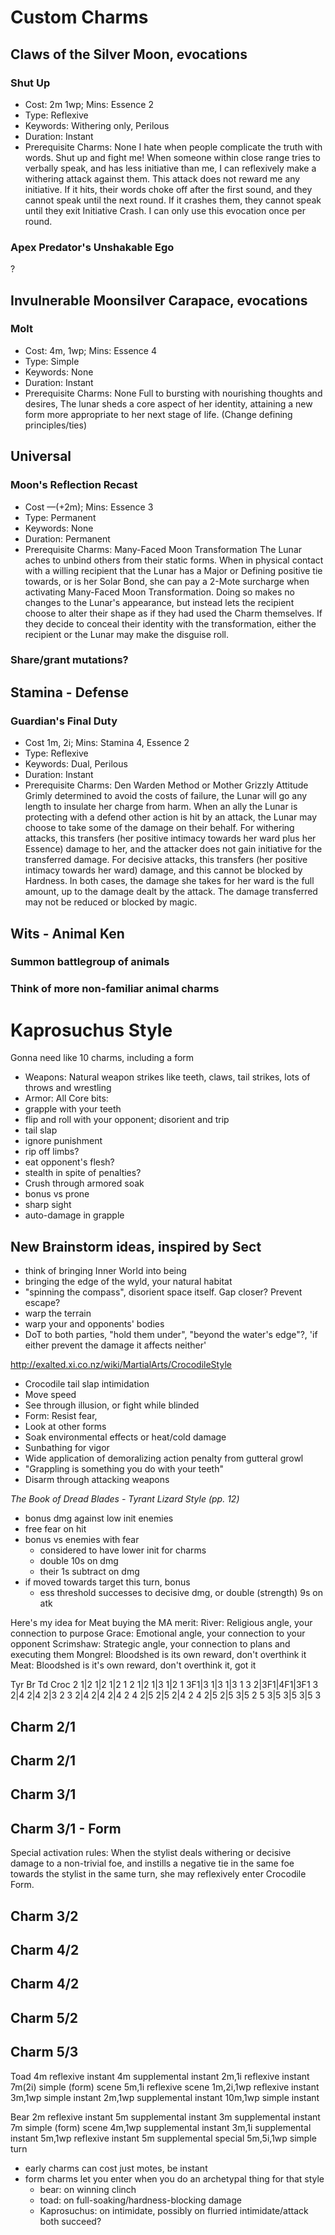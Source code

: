 # Custom Charms
## Claws of the Silver Moon, evocations
### Shut Up
- Cost: 2m 1wp; Mins: Essence 2
- Type: Reflexive
- Keywords: Withering only, Perilous
- Duration: Instant
- Prerequisite Charms: None
I hate when people complicate the truth with words. Shut up and fight me! When someone within close range tries to verbally speak, and has less initiative than me, I can reflexively make a withering attack against them. This attack does not reward me any initiative. If it hits, their words choke off after the first sound, and they cannot speak until the next round. If it crashes them, they cannot speak until they exit Initiative Crash. I can only use this evocation once per round.

### Apex Predator's Unshakable Ego
?

## Invulnerable Moonsilver Carapace, evocations
### Molt
- Cost: 4m, 1wp; Mins: Essence 4
- Type: Simple
- Keywords: None
- Duration: Instant
- Prerequisite Charms: None
Full to bursting with nourishing thoughts and desires, The lunar sheds a core aspect of her identity, attaining a new form more appropriate to her next stage of life.
(Change defining principles/ties)

## Universal
### Moon's Reflection Recast
- Cost —(+2m); Mins: Essence 3
- Type: Permanent
- Keywords: None
- Duration: Permanent
- Prerequisite Charms: Many-Faced Moon Transformation
The Lunar aches to unbind others from their static forms. When in physical contact with a willing recipient that the Lunar has a Major or Defining positive tie towards, or is her Solar Bond, she can pay a 2-Mote surcharge when activating Many-Faced Moon Transformation. Doing so makes no changes to the Lunar's appearance, but instead lets the recipient choose to alter their shape as if they had used the Charm themselves. If they decide to conceal their identity with the transformation, either the recipient or the Lunar may make the disguise roll.

### Share/grant mutations?

## Stamina - Defense
### Guardian's Final Duty
- Cost 1m, 2i; Mins: Stamina 4, Essence 2
- Type: Reflexive
- Keywords: Dual, Perilous
- Duration: Instant
- Prerequisite Charms: Den Warden Method or Mother Grizzly Attitude
Grimly determined to avoid the costs of failure, the Lunar will go any length to insulate her charge from harm. When an ally the Lunar is protecting with a defend other action is hit by an attack, the Lunar may choose to take some of the damage on their behalf. For withering attacks, this transfers (her positive intimacy towards her ward plus her Essence) damage to her, and the attacker does not gain initiative for the transferred damage. For decisive attacks, this transfers (her positive intimacy towards her ward) damage, and this cannot be blocked by Hardness. In both cases, the damage she takes for her ward is the full amount, up to the damage dealt by the attack. The damage transferred may not be reduced or blocked by magic.

## Wits - Animal Ken
### Summon battlegroup of animals

### Think of more non-familiar animal charms

# Kaprosuchus Style
Gonna need like 10 charms, including a form
- Weapons: Natural weapon strikes like teeth, claws, tail strikes, lots of throws and wrestling
- Armor: All
Core bits:
- grapple with your teeth
- flip and roll with your opponent; disorient and trip
- tail slap
- ignore punishment
- rip off limbs?
- eat opponent's flesh?
- stealth in spite of penalties?
- Crush through armored soak
- bonus vs prone
- sharp sight
- auto-damage in grapple

## New Brainstorm ideas, inspired by Sect
- think of bringing Inner World into being
- bringing the edge of the wyld, your natural habitat
- "spinning the compass", disorient space itself. Gap closer? Prevent escape?
- warp the terrain 
- warp your and opponents' bodies
- DoT to both parties, "hold them under", "beyond the water's edge"?, 'if either prevent the damage it affects neither'

http://exalted.xi.co.nz/wiki/MartialArts/CrocodileStyle
- Crocodile tail slap intimidation 
- Move speed
- See through illusion, or fight while blinded
- Form: Resist fear,
- Look at other forms
- Soak environmental effects or heat/cold damage
- Sunbathing for vigor
- Wide application of demoralizing action penalty from gutteral growl
- "Grappling is something you do with your teeth"
- Disarm through attacking weapons

*The Book of Dread Blades - Tyrant Lizard Style (pp. 12)*
- bonus dmg against low init enemies
- free fear on hit
- bonus vs enemies with fear
    - considered to have lower init for charms
    - double 10s on dmg
    - their 1s subtract on dmg
- if moved towards target this turn, bonus
    - ess threshold successes to decisive dmg, or double (strength) 9s on atk

Here's my idea for Meat buying the MA merit:
River: Religious angle, your connection to purpose
Grace: Emotional angle, your connection to your opponent
Scrimshaw: Strategic angle, your connection to plans and executing them
Mongrel: Bloodshed is its own reward, don't overthink it
Meat: Bloodshed is it's own reward, don't overthink it, got it

Tyr Br  Td  Croc
2 1|2 1|2 1|2 1
2 1|2 1|3 1|2 1
3F1|3 1|3 1|3 1
3 2|3F1|4F1|3F1
3 2|4 2|4 2|3 2
3 2|4 2|4 2|4 2
4 2|5 2|5 2|4 2
4 2|5 2|5 3|5 2
5 3|5 3|5 3|5 3

## Charm 2/1
## Charm 2/1
## Charm 3/1
## Charm 3/1 - Form
Special activation rules: When the stylist deals withering or decisive damage to a non-trivial foe, and instills a negative tie in the same foe towards the stylist in the same turn, she may reflexively enter Crocodile Form.
## Charm 3/2
## Charm 4/2
## Charm 4/2
## Charm 5/2
## Charm 5/3


Toad
4m reflexive instant
    4m supplemental instant
    2m,1i reflexive instant
        7m(2i) simple (form) scene
            5m,1i reflexive scene
                1m,2i,1wp reflexive instant
            3m,1wp simple instant
                2m,1wp supplemental instant
                    10m,1wp simple instant

Bear
2m reflexive instant
5m supplemental instant
    3m supplemental instant
    7m simple (form) scene
        4m,1wp supplemental instant
            3m,1i supplemental instant
            5m,1wp reflexive instant
            5m supplemental special
                5m,5i,1wp simple turn

- early charms can cost just motes, be instant
- form charms let you enter when you do an archetypal thing for that style
    - bear: on winning clinch
    - toad: on full-soaking/hardness-blocking damage
    - Kaprosuchus: on intimidate, possibly on flurried intimidate/attack both succeed?
